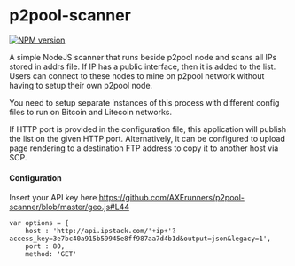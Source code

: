 p2pool-scanner
==============
[![NPM version](https://img.shields.io/npm/v/@axerunners/p2pool-scanner.svg)](https://npmjs.org/package/@axerunners/p2pool-scanner)

A simple NodeJS scanner that runs beside p2pool node and scans all IPs stored in addrs file. If IP has a public interface, then it is added to the list.  Users can connect to these nodes to mine on p2pool network without having to setup their own p2pool node.

You need to setup separate instances of this process with different config files to run on Bitcoin and Litecoin networks.

If HTTP port is provided in the configuration file, this application will publish the list on the given HTTP port.  Alternatively, it can be configured to upload page rendering to a destination FTP address to copy it to another host via SCP.

#### Configuration

Insert your API key here https://github.com/AXErunners/p2pool-scanner/blob/master/geo.js#L44
```
var options = {
    host : 'http://api.ipstack.com/'+ip+'?access_key=3e7bc40a915b59945e8ff987aa7d4b1d&output=json&legacy=1',
    port : 80,
    method: 'GET'
```
